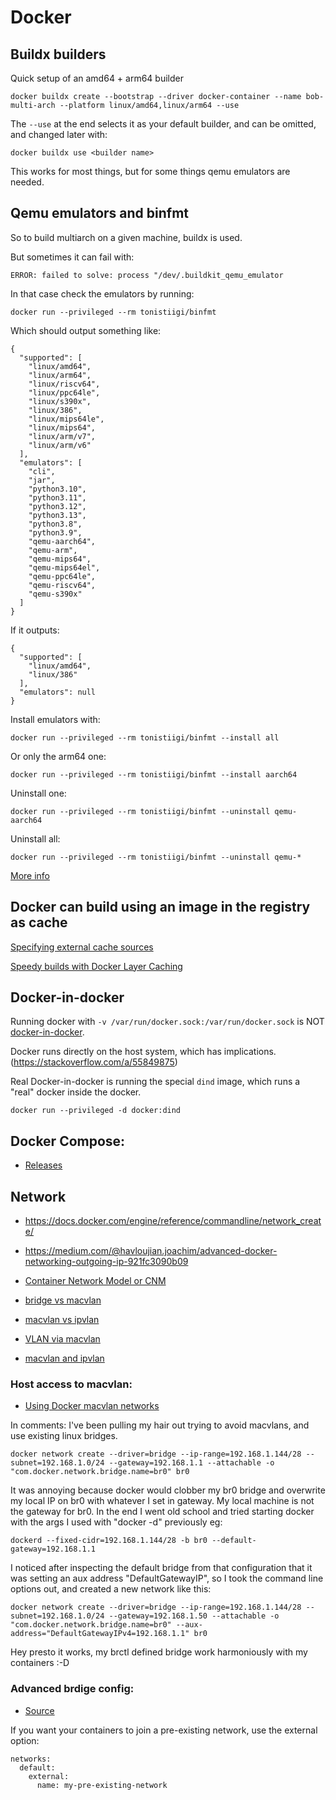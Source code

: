 # Docker

## Buildx builders

Quick setup of an amd64 + arm64 builder
```
docker buildx create --bootstrap --driver docker-container --name bob-multi-arch --platform linux/amd64,linux/arm64 --use
```

The `--use` at the end selects it as your default builder, and can be omitted, and changed later with:
```
docker buildx use <builder name>
```

This works for most things, but for some things qemu emulators are needed.

## Qemu emulators and binfmt

So to build multiarch on a given machine, buildx is used.

But sometimes it can fail with:
```
ERROR: failed to solve: process "/dev/.buildkit_qemu_emulator
```

In that case check the emulators by running:
```
docker run --privileged --rm tonistiigi/binfmt
```

Which should output something like:
```
{
  "supported": [
    "linux/amd64",
    "linux/arm64",
    "linux/riscv64",
    "linux/ppc64le",
    "linux/s390x",
    "linux/386",
    "linux/mips64le",
    "linux/mips64",
    "linux/arm/v7",
    "linux/arm/v6"
  ],
  "emulators": [
    "cli",
    "jar",
    "python3.10",
    "python3.11",
    "python3.12",
    "python3.13",
    "python3.8",
    "python3.9",
    "qemu-aarch64",
    "qemu-arm",
    "qemu-mips64",
    "qemu-mips64el",
    "qemu-ppc64le",
    "qemu-riscv64",
    "qemu-s390x"
  ]
}
```

If it outputs:
```
{
  "supported": [
    "linux/amd64",
    "linux/386"
  ],
  "emulators": null
}
```

Install emulators with:
```
docker run --privileged --rm tonistiigi/binfmt --install all
```

Or only the arm64 one:
```
docker run --privileged --rm tonistiigi/binfmt --install aarch64
```

Uninstall one:
```
docker run --privileged --rm tonistiigi/binfmt --uninstall qemu-aarch64
```

Uninstall all:
```
docker run --privileged --rm tonistiigi/binfmt --uninstall qemu-*
```

[More info](https://github.com/tonistiigi/binfmt)

## Docker can build using an image in the registry as cache

[Specifying external cache sources](https://docs.docker.com/engine/reference/commandline/build/#specifying-external-cache-sources)

[Speedy builds with Docker Layer Caching](https://medium.com/condenastengineering/speedy-builds-with-docker-layer-caching-7ed590ac2fd1)

## Docker-in-docker

Running docker with `-v /var/run/docker.sock:/var/run/docker.sock` is NOT [docker-in-docker](https://itnext.io/docker-in-docker-521958d34efd).

Docker runs directly on the host system, which has implications. (https://stackoverflow.com/a/55849875)

Real Docker-in-docker is running the special `dind` image, which runs a "real" docker inside the docker.
```
docker run --privileged -d docker:dind
```

## Docker Compose:

- [Releases](https://github.com/docker/compose/releases/)

## Network

- https://docs.docker.com/engine/reference/commandline/network_create/
- https://medium.com/@havloujian.joachim/advanced-docker-networking-outgoing-ip-921fc3090b09


- [Container Network Model or CNM](https://github.com/docker/libnetwork/blob/master/docs/design.md)
- [bridge vs macvlan](http://hicu.be/bridge-vs-macvlan)
- [macvlan vs ipvlan](https://hicu.be/macvlan-vs-ipvlan)
- [VLAN via macvlan](http://en-designetwork.hatenablog.com/entry/2018/05/02/docker-compose-network-vlan-tag)
- [macvlan and ipvlan](https://github.com/moby/moby/blob/8926af95e4af4c3f8c6e28d1d054b9b6b7a13ff9/experimental/vlan-networks.md)

### Host access to macvlan:

- [Using Docker macvlan networks](http://blog.oddbit.com/2018/03/12/using-docker-macvlan-networks/)

In comments:
I've been pulling my hair out trying to avoid macvlans, and use existing linux bridges.

```
docker network create --driver=bridge --ip-range=192.168.1.144/28 --subnet=192.168.1.0/24 --gateway=192.168.1.1 --attachable -o "com.docker.network.bridge.name=br0" br0
```

It was annoying because docker would clobber my br0 bridge and overwrite my local IP on br0 with whatever I set in gateway. My local machine is not the gateway for br0. In the end I went old school and tried starting docker with the args I used with "docker -d" previously eg:

```
dockerd --fixed-cidr=192.168.1.144/28 -b br0 --default-gateway=192.168.1.1
```

I noticed after inspecting the default bridge from that configuration that it was setting an aux address "DefaultGatewayIP", so I took the command line options out, and created a new network like this:

```
docker network create --driver=bridge --ip-range=192.168.1.144/28 --subnet=192.168.1.0/24 --gateway=192.168.1.50 --attachable -o "com.docker.network.bridge.name=br0" --aux-address="DefaultGatewayIPv4=192.168.1.1" br0
```

Hey presto it works, my brctl defined bridge work harmoniously with my containers :-D


### Advanced brdige config:

- [Source](https://forums.docker.com/t/docker-1-10-containers-ip-in-lan/7007)

If you want your containers to join a pre-existing network, use the external option:

```
networks:
  default:
    external:
      name: my-pre-existing-network
```